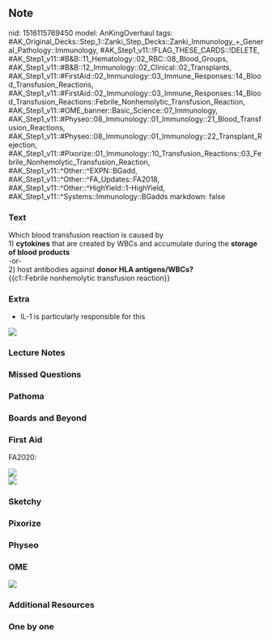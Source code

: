 ## Note
nid: 1516115769450
model: AnKingOverhaul
tags: #AK_Original_Decks::Step_1::Zanki_Step_Decks::Zanki_Immunology_+_General_Pathology::Immunology, #AK_Step1_v11::!FLAG_THESE_CARDS::!DELETE, #AK_Step1_v11::#B&B::11_Hematology::02_RBC::08_Blood_Groups, #AK_Step1_v11::#B&B::12_Immunology::02_Clinical::02_Transplants, #AK_Step1_v11::#FirstAid::02_Immunology::03_Immune_Responses::14_Blood_Transfusion_Reactions, #AK_Step1_v11::#FirstAid::02_Immunology::03_Immune_Responses::14_Blood_Transfusion_Reactions::Febrile_Nonhemolytic_Transfusion_Reaction, #AK_Step1_v11::#OME_banner::Basic_Science::07_Immunology, #AK_Step1_v11::#Physeo::08_Immunology::01_Immunology::21_Blood_Transfusion_Reactions, #AK_Step1_v11::#Physeo::08_Immunology::01_Immunology::22_Transplant_Rejection, #AK_Step1_v11::#Pixorize::01_Immunology::10_Transfusion_Reactions::03_Febrile_Nonhemolytic_Transfusion_Reaction, #AK_Step1_v11::^Other::^EXPN::BGadd, #AK_Step1_v11::^Other::^FA_Updates::FA2018, #AK_Step1_v11::^Other::^HighYield::1-HighYield, #AK_Step1_v11::^Systems::Immunology::BGadds
markdown: false

### Text
<div>
  Which blood transfusion reaction is caused by
</div>
<div>
  1) <b>cytokines</b> that are created by WBCs and accumulate
  during the <b>storage of blood products</b>
</div>
<div>
  -or-
</div>
<div>
  2) host antibodies against <b>donor HLA antigens/WBCs?</b>
</div>
<div>
  <div>
    {{c1::Febrile nonhemolytic transfusion reaction}}
  </div>
</div>

### Extra
- IL-1 is particularly responsible for this
<div><img src="paste-45698452029441.jpg"></div>

### Lecture Notes


### Missed Questions


### Pathoma


### Boards and Beyond


### First Aid
FA2020:
<div>
  <img class="resizer" src=
  "paste-ace3dd527b50dc956aff9a31975f6a16090ee44e.jpg">
  <div>
    <div><img class="resizer" src=
    "paste-5725677dbcf752424dd8d6af71eff346c38d4f3f.jpg"></div>
  </div>
</div>

### Sketchy


### Pixorize


### Physeo


### OME
<div class="ome-widget">
  <a href=
  "https://onlinemeded.org/spa/immunology?ref=anki"><img src=
  "_OME_AnkiFlashcards_Topic_5.png"></a>
</div>

### Additional Resources


### One by one

